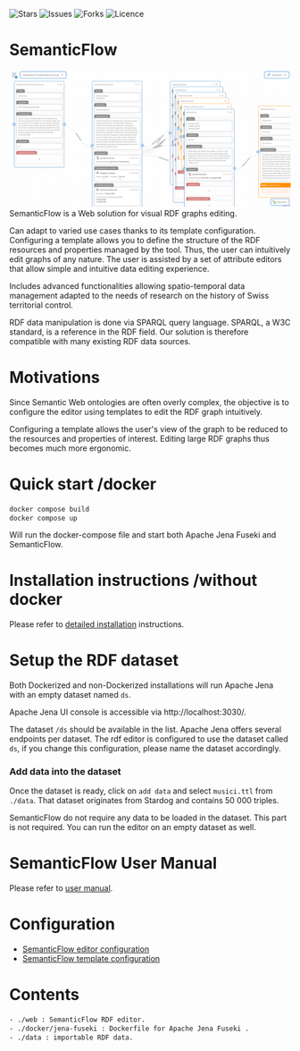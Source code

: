 ![Stars](https://img.shields.io/github/stars/heigvd-software-engineering/semantic-flow)
![Issues](https://img.shields.io/github/issues/heigvd-software-engineering/semantic-flow)
![Forks](https://img.shields.io/github/forks/heigvd-software-engineering/semantic-flow)
![Licence](https://img.shields.io/github/license/heigvd-software-engineering/semantic-flow)
# SemanticFlow
![workspace](./workspace.png)
SemanticFlow is a Web solution for visual RDF graphs editing.

Can adapt to varied use cases thanks to its template configuration. Configuring a template allows you to define the structure of the RDF resources and properties managed by the tool. Thus, the user can intuitively edit graphs of any nature. The user is assisted by a set of attribute editors that allow simple and intuitive data editing experience.

Includes advanced functionalities allowing spatio-temporal data management adapted to the needs of research on the history of Swiss territorial control.

RDF data manipulation is done via SPARQL query language. SPARQL, a W3C standard, is a reference in the RDF field. Our solution is therefore compatible with many existing RDF data sources.


# Motivations
Since Semantic Web ontologies are often overly complex, the objective is to configure the editor using templates to edit the RDF graph intuitively.

Configuring a template allows the user's view of the graph to be reduced to the resources and properties of interest. Editing large RDF graphs thus becomes much more ergonomic.

# Quick start /docker
    
    docker compose build
    docker compose up

Will run the docker-compose file and start both Apache Jena Fuseki and SemanticFlow.

# Installation instructions /without docker
Please refer to [detailed installation](./documentation/detailed-installation.md) instructions.

# Setup the RDF dataset
Both Dockerized and non-Dockerized installations will run Apache Jena with an empty dataset named `ds`. 

Apache Jena UI console is accessible via http://localhost:3030/. 

The dataset `/ds` should be available in the list. Apache Jena offers several endpoints per dataset. The rdf editor is configured to use the dataset called `ds`, if you change this configuration, please name the dataset accordingly.

### Add data into the dataset
Once the dataset is ready, click on `add data` and select `musici.ttl` from `./data`. That dataset originates from Stardog and contains 50 000 triples. 

SemanticFlow do not require any data to be loaded in the dataset. This part is not required. You can run the editor on an empty dataset as well.

# SemanticFlow User Manual
Please refer to [user manual](./documentation/semantic-flow-user-manual.md).

# Configuration
- [SemanticFlow editor configuration](./documentation/semantic-flow-configuration.md)
- [SemanticFlow template configuration](./documentation/template-configuration.md)

# Contents

    - ./web : SemanticFlow RDF editor. 
    - ./docker/jena-fuseki : Dockerfile for Apache Jena Fuseki . 
    - ./data : importable RDF data.